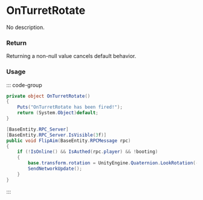 <Badge type="danger" text="Carbon Compatible"/><Badge type="warning" text="Oxide Compatible"/>
# OnTurretRotate
No description.
### Return
Returning a non-null value cancels default behavior.

### Usage
::: code-group
```csharp [Example]
private object OnTurretRotate()
{
	Puts("OnTurretRotate has been fired!");
	return (System.Object)default;
}
```
```csharp [Source — Assembly-CSharp @ AutoTurret]
[BaseEntity.RPC_Server]
[BaseEntity.RPC_Server.IsVisible(3f)]
public void FlipAim(BaseEntity.RPCMessage rpc)
{
	if (!IsOnline() && IsAuthed(rpc.player) && !booting)
	{
		base.transform.rotation = UnityEngine.Quaternion.LookRotation(-base.transform.forward, base.transform.up);
		SendNetworkUpdate();
	}
}

```
:::
